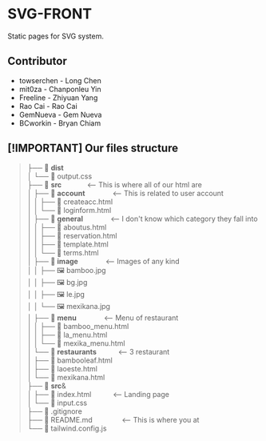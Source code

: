 # SVG-FRONT 

Static pages for SVG system.

## Contributor

+ towserchen - Long Chen
+ mit0za - Chanponleu Yin
+ Freeline - Zhiyuan Yang
+ Rao Cai - Rao Cai
+ GemNueva - Gem Nueva
+ BCworkin - Bryan Chiam

## [!IMPORTANT] Our files structure <br>

>├── 📂 **dist** <br>
│   └── 📄  output.css    <br>
├── 📂 **src**&nbsp;&nbsp;&nbsp;&nbsp;&nbsp;&nbsp;&nbsp;&nbsp;&nbsp;&nbsp;&nbsp;&nbsp;&nbsp;<-- This is where all of our html are <br>
│   ├── 📂 **account**&nbsp;&nbsp;&nbsp;&nbsp;&nbsp;&nbsp;&nbsp;&nbsp;&nbsp;&nbsp;&nbsp;&nbsp;&nbsp; <-- This is related to user account  <br>
│   │   ├── 📄  createacc.html <br>
│   │   └── 📄  loginform.html <br>
│   ├── 📂 **general**&nbsp;&nbsp;&nbsp;&nbsp;&nbsp;&nbsp;&nbsp;&nbsp;&nbsp;&nbsp;&nbsp;&nbsp;&nbsp; <-- I don't know which category they fall into <br>
│   │   ├── 📄  aboutus.html <br>
│   │   ├── 📄  reservation.html <br>
│   │   ├── 📄  template.html <br>
│   │   └── 📄  terms.html <br>
│   ├── 📂 **image**&nbsp;&nbsp;&nbsp;&nbsp;&nbsp;&nbsp;&nbsp;&nbsp;&nbsp;&nbsp;&nbsp;&nbsp;&nbsp; <-- Images of any kind <br>
│   │   ├── 🖼️ bamboo.jpg<br>
│   │   ├── 🖼️ bg.jpg<br>
│   │   ├── 🖼️ le.jpg<br>
│   │   └── 🖼️ mexikana.jpg<br>
│   ├── 📂 **menu**&nbsp;&nbsp;&nbsp;&nbsp;&nbsp;&nbsp;&nbsp;&nbsp;&nbsp;&nbsp;&nbsp;&nbsp;&nbsp; <-- Menu of restaurant<br>
│   │   ├── 📄  bamboo_menu.html <br>
│   │   ├── 📄  la_menu.html <br>
│   │   └── 📄  mexika_menu.html  <br>
│   └── 📂 **restaurants**&nbsp;&nbsp;&nbsp;&nbsp;&nbsp;&nbsp;&nbsp;&nbsp;&nbsp;&nbsp; <-- 3 restaurant<br>
│       ├── 📄  bambooleaf.html  <br>
│       ├── 📄  laoeste.html  <br>
│       └── 📄  mexikana.html  <br>
├── 📂 **src**&<br>
│   ├── 📄  index.html  &nbsp;&nbsp;&nbsp;&nbsp;&nbsp;&nbsp;&nbsp;&nbsp;&nbsp; <-- Landing page<br>
│   └──  📄  input.css  <br>
├── 📄 .gitignore  <br>
├── 📄 README.md  &nbsp;&nbsp;&nbsp;&nbsp;&nbsp;&nbsp;&nbsp;&nbsp;&nbsp;&nbsp;&nbsp;&nbsp;&nbsp; <-- This is where you at<br>
└── 📄 tailwind.config.js